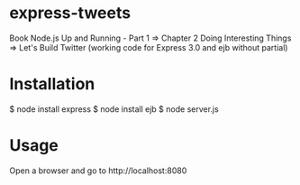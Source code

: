 # express-tweets

Book Node.js Up and Running - Part 1 => Chapter 2 Doing Interesting Things => Let's Build Twitter (working code for Express 3.0 and ejb without partial)

# Installation

  $ node install express
  $ node install ejb
  $ node server.js

# Usage

  Open a browser and go to http://localhost:8080



